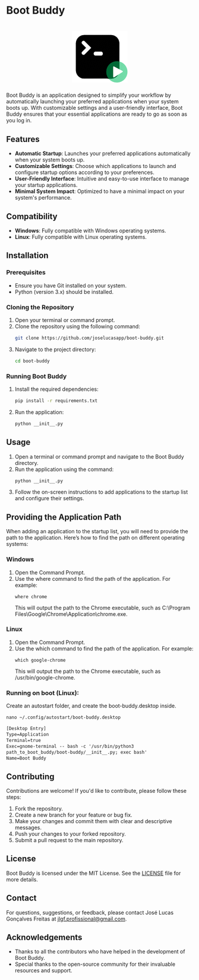 # Boot Buddy

<h1 align="center">
    <img src="./assets/logo.png" width="150" />
</h1>

Boot Buddy is an application designed to simplify your workflow by automatically launching your preferred applications when your system boots up. With customizable settings and a user-friendly interface, Boot Buddy ensures that your essential applications are ready to go as soon as you log in.

## Features

- **Automatic Startup**: Launches your preferred applications automatically when your system boots up.
- **Customizable Settings**: Choose which applications to launch and configure startup options according to your preferences.
- **User-Friendly Interface**: Intuitive and easy-to-use interface to manage your startup applications.
- **Minimal System Impact**: Optimized to have a minimal impact on your system's performance.

## Compatibility

- **Windows**: Fully compatible with Windows operating systems.
- **Linux**: Fully compatible with Linux operating systems.

## Installation

### Prerequisites

- Ensure you have Git installed on your system.
- Python (version 3.x) should be installed.

### Cloning the Repository

1. Open your terminal or command prompt.
2. Clone the repository using the following command:
    ```bash
    git clone https://github.com/joselucasapp/boot-buddy.git
    ```
3. Navigate to the project directory:
    ```bash
    cd boot-buddy
    ```

### Running Boot Buddy

1. Install the required dependencies:
    ```bash
    pip install -r requirements.txt
    ```
2. Run the application:
    ```bash
    python __init__.py
    ```

## Usage

1. Open a terminal or command prompt and navigate to the Boot Buddy directory.
2. Run the application using the command:
    ```bash
    python __init__.py
    ```
3. Follow the on-screen instructions to add applications to the startup list and configure their settings.

## Providing the Application Path

When adding an application to the startup list, you will need to provide the path to the application. Here’s how to find the path on different operating systems:

### Windows
1. Open the Command Prompt.
2. Use the where command to find the path of the application. For example:
   ```
   where chrome
   ```
    This will output the path to the Chrome executable, such as C:\Program Files\Google\Chrome\Application\chrome.exe.

### Linux
1. Open the Command Prompt.
2. Use the which command to find the path of the application. For example:
   ```
   which google-chrome
   ```
    This will output the path to the Chrome executable, such as /usr/bin/google-chrome.


### Running on boot (Linux):
Create an autostart folder, and create the boot-buddy.desktop inside.

```
nano ~/.config/autostart/boot-buddy.desktop
```

```
[Desktop Entry]
Type=Application
Terminal=true
Exec=gnome-terminal -- bash -c '/usr/bin/python3 path_to_boot_buddy/boot-buddy/__init__.py; exec bash'
Name=Boot Buddy

```

## Contributing

Contributions are welcome! If you'd like to contribute, please follow these steps:

1. Fork the repository.
2. Create a new branch for your feature or bug fix.
3. Make your changes and commit them with clear and descriptive messages.
4. Push your changes to your forked repository.
5. Submit a pull request to the main repository.

## License

Boot Buddy is licensed under the MIT License. See the [LICENSE](LICENSE) file for more details.

## Contact

For questions, suggestions, or feedback, please contact José Lucas Gonçalves Freitas at [jlgf.profissional@gmail.com](mailto:jlgf.profissional@gmail.com).

## Acknowledgements

- Thanks to all the contributors who have helped in the development of Boot Buddy.
- Special thanks to the open-source community for their invaluable resources and support.
